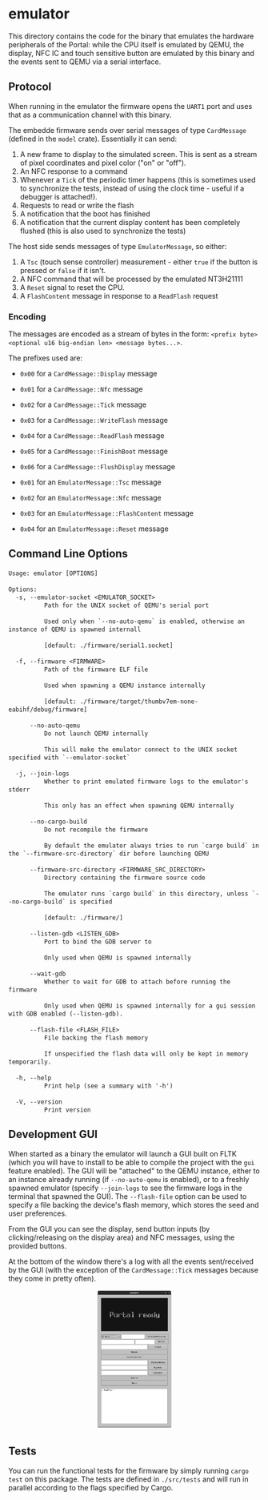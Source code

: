 # emulator

This directory contains the code for the binary that emulates the hardware peripherals of the Portal: while the CPU itself is emulated by QEMU, the display, NFC IC and touch sensitive button are emulated by this binary and the events sent to QEMU via a serial interface.

## Protocol

When running in the emulator the firmware opens the `UART1` port and uses that as a communication channel with this binary.

The embedde firmware sends over serial messages of type `CardMessage` (defined in the `model` crate). Essentially it can send:

1. A new frame to display to the simulated screen. This is sent as a stream of pixel coordinates and pixel color ("on" or "off").
2. An NFC response to a command
3. Whenever a `Tick` of the periodic timer happens (this is sometimes used to synchronize the tests, instead of using the clock time - useful if a debugger is attached!).
4. Requests to read or write the flash
5. A notification that the boot has finished
6. A notification that the current display content has been completely flushed (this is also used to synchronize the tests)

The host side sends messages of type `EmulatorMessage`, so either:

1. A `Tsc` (touch sense controller) measurement - either `true` if the button is pressed or `false` if it isn't.
2. A NFC command that will be processed by the emulated NT3H21111
3. A `Reset` signal to reset the CPU.
4. A `FlashContent` message in response to a `ReadFlash` request

### Encoding

The messages are encoded as a stream of bytes in the form: `<prefix byte> <optional u16 big-endian len> <message bytes...>`.

The prefixes used are:

- `0x00` for a `CardMessage::Display` message
- `0x01` for a `CardMessage::Nfc` message
- `0x02` for a `CardMessage::Tick` message
- `0x03` for a `CardMessage::WriteFlash` message
- `0x04` for a `CardMessage::ReadFlash` message
- `0x05` for a `CardMessage::FinishBoot` message
- `0x06` for a `CardMessage::FlushDisplay` message

- `0x01` for an `EmulatorMessage::Tsc` message
- `0x02` for an `EmulatorMessage::Nfc` message
- `0x03` for an `EmulatorMessage::FlashContent` message
- `0x04` for an `EmulatorMessage::Reset` message

## Command Line Options

```
Usage: emulator [OPTIONS]

Options:
  -s, --emulator-socket <EMULATOR_SOCKET>
          Path for the UNIX socket of QEMU's serial port
          
          Used only when `--no-auto-qemu` is enabled, otherwise an instance of QEMU is spawned internall
          
          [default: ./firmware/serial1.socket]

  -f, --firmware <FIRMWARE>
          Path of the firmware ELF file
          
          Used when spawning a QEMU instance internally
          
          [default: ./firmware/target/thumbv7em-none-eabihf/debug/firmware]

      --no-auto-qemu
          Do not launch QEMU internally
          
          This will make the emulator connect to the UNIX socket specified with `--emulator-socket`

  -j, --join-logs
          Whether to print emulated firmware logs to the emulator's stderr
          
          This only has an effect when spawning QEMU internally

      --no-cargo-build
          Do not recompile the firmware
          
          By default the emulator always tries to run `cargo build` in the `--firmware-src-directory` dir before launching QEMU

      --firmware-src-directory <FIRMWARE_SRC_DIRECTORY>
          Directory containing the firmware source code
          
          The emulator runs `cargo build` in this directory, unless `--no-cargo-build` is specified
          
          [default: ./firmware/]

      --listen-gdb <LISTEN_GDB>
          Port to bind the GDB server to
          
          Only used when QEMU is spawned internally

      --wait-gdb
          Whether to wait for GDB to attach before running the firmware
          
          Only used when QEMU is spawned internally for a gui session with GDB enabled (--listen-gdb).

      --flash-file <FLASH_FILE>
          File backing the flash memory
          
          If unspecified the flash data will only be kept in memory temporarily.

  -h, --help
          Print help (see a summary with '-h')

  -V, --version
          Print version
```

## Development GUI

When started as a binary the emulator will launch a GUI built on FLTK (which you will have to install to be able to compile the project with the `gui` feature enabled). The GUI will be "attached" to the QEMU instance, either to an instance already running (if `--no-auto-qemu` is enabled), or to a freshly spawned emulator (specify `--join-logs` to see the firmware logs in the terminal that spawned the GUI). The `--flash-file` option can be used to specify a file backing the device's flash memory, which stores the seed and user preferences.

From the GUI you can see the display, send button inputs (by clicking/releasing on the display area) and NFC messages, using the provided buttons.

At the bottom of the window there's a log with all the events sent/received by the GUI (with the exception of the `CardMessage::Tick` messages because they come in pretty often).

<p align="center"><img src="screenshots/gui.png" width="30%" /></p>

## Tests

You can run the functional tests for the firmware by simply running `cargo test` on this package. The tests are defined in `./src/tests` and will run in parallel according to the flags specified by Cargo.